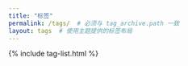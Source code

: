 ```yaml
---
title: "标签"
permalink: /tags/  # 必须与 tag_archive.path 一致
layout: tags  # 使用主题提供的标签布局
---
```


{% include tag-list.html %}  

<!-- # 包含标签列表组件 -->